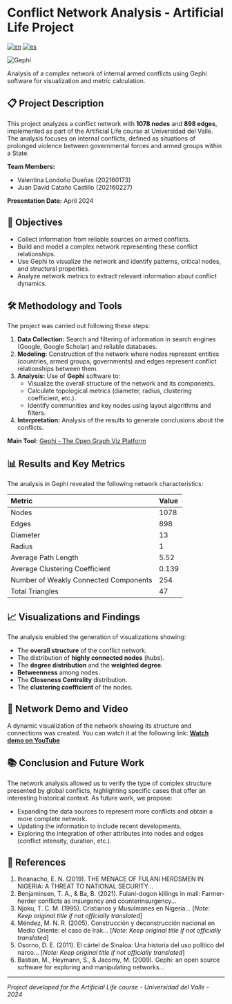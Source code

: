 # Conflict Network Analysis - Artificial Life Project

[![en](https://img.shields.io/badge/lang-en-blue.svg)](https://github.com/Zers04/Network-Analysis-of-Internal-Conflicts/blob/main/README.md)
[![es](https://img.shields.io/badge/lang-es-blue.svg)](https://github.com/Zers04/Network-Analysis-of-Internal-Conflicts/blob/main/README-es.md)

![Gephi](https://img.shields.io/badge/Gephi-0.10%2B-green)

Analysis of a complex network of internal armed conflicts using Gephi software for visualization and metric calculation.

## 📋 Project Description

This project analyzes a conflict network with **1078 nodes** and **898 edges**, implemented as part of the Artificial Life course at Universidad del Valle. The analysis focuses on internal conflicts, defined as situations of prolonged violence between governmental forces and armed groups within a State.

**Team Members:**
- Valentina Londoño Dueñas (202160173)
- Juan David Cataño Castillo (202160227)

**Presentation Date:** April 2024

## 🎯 Objectives

- Collect information from reliable sources on armed conflicts.
- Build and model a complex network representing these conflict relationships.
- Use Gephi to visualize the network and identify patterns, critical nodes, and structural properties.
- Analyze network metrics to extract relevant information about conflict dynamics.

## 🛠️ Methodology and Tools

The project was carried out following these steps:

1.  **Data Collection:** Search and filtering of information in search engines (Google, Google Scholar) and reliable databases.
2.  **Modeling:** Construction of the network where nodes represent entities (countries, armed groups, governments) and edges represent conflict relationships between them.
3.  **Analysis:** Use of **Gephi** software to:
    - Visualize the overall structure of the network and its components.
    - Calculate topological metrics (diameter, radius, clustering coefficient, etc.).
    - Identify communities and key nodes using layout algorithms and filters.
4.  **Interpretation:** Analysis of the results to generate conclusions about the conflicts.

**Main Tool:** [Gephi - The Open Graph Viz Platform](https://gephi.org/)

## 📊 Results and Key Metrics

The analysis in Gephi revealed the following network characteristics:

| Metric | Value |
| :--- | :--- |
| Nodes | 1078 |
| Edges | 898 |
| Diameter | 13 |
| Radius | 1 |
| Average Path Length | 5.52 |
| Average Clustering Coefficient | 0.139 |
| Number of Weakly Connected Components | 254 |
| Total Triangles | 47 |

## 📈 Visualizations and Findings

The analysis enabled the generation of visualizations showing:
- The **overall structure** of the conflict network.
- The distribution of **highly connected nodes** (hubs).
- The **degree distribution** and the **weighted degree**.
- **Betweenness** among nodes.
- The **Closeness Centrality** distribution.
- The **clustering coefficient** of the nodes.

## 🎥 Network Demo and Video

A dynamic visualization of the network showing its structure and connections was created. You can watch it at the following link:
[**Watch demo on YouTube**](https://youtu.be/vnTD_hIhufo?si=7mALQF5dfQBRnCVz)

## 📚 Conclusion and Future Work

The network analysis allowed us to verify the type of complex structure presented by global conflicts, highlighting specific cases that offer an interesting historical context. As future work, we propose:
- Expanding the data sources to represent more conflicts and obtain a more complete network.
- Updating the information to include recent developments.
- Exploring the integration of other attributes into nodes and edges (conflict intensity, duration, etc.).

## 📖 References

1.  Iheanacho, E. N. (2019). THE MENACE OF FULANI HERDSMEN IN NIGERIA: A THREAT TO NATIONAL SECURITY...
2.  Benjaminsen, T. A., & Ba, B. (2021). Fulani-dogon killings in mali: Farmer-herder conflicts as insurgency and counterinsurgency...
3.  Njoku, T. C. M. (1995). Cristianos y Musulmanes en Nigeria... [*Note: Keep original title if not officially translated*]
4.  Méndez, M. N. R. (2005). Construcción y deconstrucción nacional en Medio Oriente: el caso de Irak... [*Note: Keep original title if not officially translated*]
5.  Osorno, D. E. (2011). El cártel de Sinaloa: Una historia del uso político del narco... [*Note: Keep original title if not officially translated*]
6.  Bastian, M., Heymann, S., & Jacomy, M. (2009). Gephi: an open source software for exploring and manipulating networks...

---

*Project developed for the Artificial Life course - Universidad del Valle - 2024*

